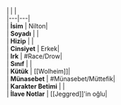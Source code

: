 |  |  |<br>|---|---|<br>| **İsim** | Nilton|<br>| **Soyadı** | |<br>| **Hizip** | |<br>| **Cinsiyet** | Erkek|<br>| **Irk** | #Race/Drow|<br>| **Sınıf** | |<br>| **Kütük** | [[Wolheim]]|<br>| **Münasebet** | #Münasebet/Müttefik|<br>| **Karakter Betimi** | |<br>| **İlave Notlar** | [[Jeggred]]'in oğlu|<br>